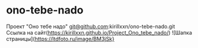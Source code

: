 # ono-tebe-nado
Проект "Оно тебе надо"
git@github.com:kirillxxn/ono-tebe-nado.git
Ссылка на сайт(https://kirillxxn.github.io/Project_Ono_tebe_nado/)
![Шапка страницы](https://ltdfoto.ru/image/BM3jSk}
